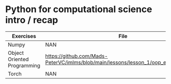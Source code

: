 # Python for computational science intro / recap

| Exercises | File | Colab |
| --------  | ---- | ------ |
| Numpy     |  NAN | NAN    |
| Object Oriented Programming | https://github.com/Mads-PeterVC/imlms/blob/main/lessons/lesson_1/oop_exercises.ipynb | https://github.com/Mads-PeterVC/imlms/blob/main/lessons/lesson_1/oop_exercises.ipynb |
| Torch | NAN | NAN | 

